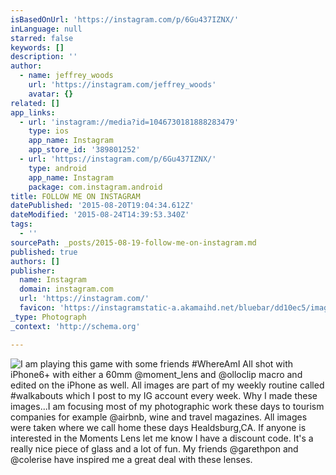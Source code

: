 ```yaml
---
isBasedOnUrl: 'https://instagram.com/p/6Gu437IZNX/'
inLanguage: null
starred: false
keywords: []
description: ''
author:
  - name: jeffrey_woods
    url: 'https://instagram.com/jeffrey_woods'
    avatar: {}
related: []
app_links:
  - url: 'instagram://media?id=1046730181888283479'
    type: ios
    app_name: Instagram
    app_store_id: '389801252'
  - url: 'https://instagram.com/p/6Gu437IZNX/'
    type: android
    app_name: Instagram
    package: com.instagram.android
title: FOLLOW ME ON INSTAGRAM
datePublished: '2015-08-20T19:04:34.612Z'
dateModified: '2015-08-24T14:39:53.340Z'
tags:
  - ''
sourcePath: _posts/2015-08-19-follow-me-on-instagram.md
published: true
authors: []
publisher:
  name: Instagram
  domain: instagram.com
  url: 'https://instagram.com/'
  favicon: 'https://instagramstatic-a.akamaihd.net/bluebar/dd10ec5/images/ico/favicon.ico'
_type: Photograph
_context: 'http://schema.org'

---
```

![I am playing this game with some friends ‪&num;‎WhereAmI All shot with iPhone6&plus; with either a 60mm &commat;moment&lowbar;lens and &commat;olloclip macro and edited on the iPhone as well&period; All images are part of my weekly routine called ‪&num;‎walkabouts‬ which I post to my IG account every week&period; Why I made these images&period;&period;&period;I am focusing most of my photographic work these days to tourism companies for example &commat;airbnb&comma; wine and travel magazines&period; All images were taken where we call home these days Healdsburg&comma;CA&period; If anyone is interested in the Moments Lens let me know I have a discount code&period; It's a really nice piece of glass and a lot of fun&period; My friends &commat;garethpon and &commat;colerise have inspired me a great deal with these lenses&period;](https://igcdn-photos-d-a.akamaihd.net/hphotos-ak-xaf1/t51.2885-15/1389282_1462989447337643_491732110_n.jpg)